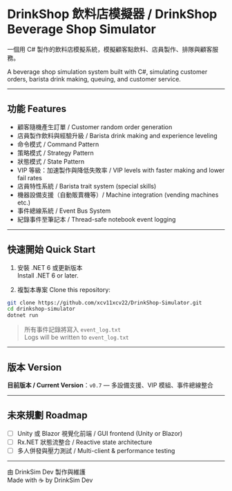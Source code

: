 # DrinkShop 飲料店模擬器 / DrinkShop Beverage Shop Simulator

一個用 C# 製作的飲料店模擬系統，模擬顧客點飲料、店員製作、排隊與顧客服務。

A beverage shop simulation system built with C#, simulating customer orders, barista drink making, queuing, and customer service.

---

## 功能 Features

- 顧客隨機產生訂單 / Customer random order generation
- 店員製作飲料與經驗升級 / Barista drink making and experience leveling
- 命令模式 / Command Pattern
- 策略模式 / Strategy Pattern
- 狀態模式 / State Pattern
- VIP 等級：加速製作與降低失敗率 / VIP levels with faster making and lower fail rates
- 店員特性系統 / Barista trait system (special skills)
- 機器設備支援（自動販賣機等）/ Machine integration (vending machines etc.)
- 事件總線系統 / Event Bus System
- 紀錄事件至筆記本 / Thread-safe notebook event logging

---

## 快速開始 Quick Start

1. 安裝 .NET 6 或更新版本  
   Install .NET 6 or later.

2. 複製本專案 Clone this repository:

```bash
git clone https://github.com/xcv11xcv22/DrinkShop-Simulator.git
cd drinkshop-simulator
dotnet run
```

> 所有事件記錄將寫入 `event_log.txt`  
> Logs will be written to `event_log.txt`

---


## 版本 Version

**目前版本 / Current Version**：`v0.7` — 多設備支援、VIP 模組、事件總線整合

---

## 未來規劃 Roadmap

- [ ] Unity 或 Blazor 視覺化前端 / GUI frontend (Unity or Blazor)
- [ ] Rx.NET 狀態流整合 / Reactive state architecture
- [ ] 多人併發與壓力測試 / Multi-client & performance testing

---

由 DrinkSim Dev 製作與維護  
Made with ☕ by DrinkSim Dev

